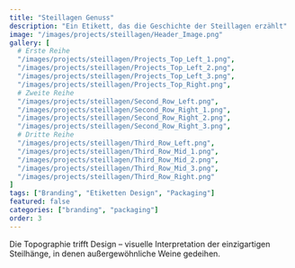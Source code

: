 ```yaml
---
title: "Steillagen Genuss"
description: "Ein Etikett, das die Geschichte der Steillagen erzählt"
image: "/images/projects/steillagen/Header_Image.png"
gallery: [
  # Erste Reihe
  "/images/projects/steillagen/Projects_Top_Left_1.png",
  "/images/projects/steillagen/Projects_Top_Left_2.png",
  "/images/projects/steillagen/Projects_Top_Left_3.png",
  "/images/projects/steillagen/Projects_Top_Right.png",
  # Zweite Reihe
  "/images/projects/steillagen/Second_Row_Left.png",
  "/images/projects/steillagen/Second_Row_Right_1.png",
  "/images/projects/steillagen/Second_Row_Right_2.png",
  "/images/projects/steillagen/Second_Row_Right_3.png",
  # Dritte Reihe
  "/images/projects/steillagen/Third_Row_Left.png",
  "/images/projects/steillagen/Third_Row_Mid_1.png",
  "/images/projects/steillagen/Third_Row_Mid_2.png",
  "/images/projects/steillagen/Third_Row_Mid_3.png",
  "/images/projects/steillagen/Third_Row_Right.png"
]
tags: ["Branding", "Etiketten Design", "Packaging"]
featured: false
categories: ["branding", "packaging"]
order: 3
---
```


Die Topographie trifft Design – visuelle Interpretation der einzigartigen Steilhänge, in denen außergewöhnliche Weine gedeihen. 